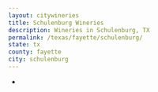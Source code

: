 ```yaml
---
layout: citywineries
title: Schulenburg Wineries
description: Wineries in Schulenburg, TX
permalink: /texas/fayette/schulenburg/
state: tx
county: fayette
city: schulenburg
---
```

-
